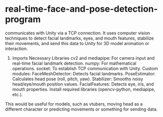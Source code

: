 # real-time-face-and-pose-detection-program
communicates with Unity via a TCP connection. It uses computer vision techniques to detect facial landmarks, eyes, and mouth features, stabilize their movements, and send this data to Unity for 3D model animation or interaction.


1. Imports Necessary Libraries
cv2 and mediapipe: For camera input and real-time facial landmark detection.
numpy: For mathematical operations.
socket: To establish TCP communication with Unity.
Custom modules:
FaceMeshDetector: Detects facial landmarks.
PoseEstimator: Calculates head pose (roll, pitch, yaw).
Stabilizer: Smooths noisy head/eye/mouth position values.
FacialFeatures: Detects eye, iris, and mouth properties.
Install required libraries (opencv-python, mediapipe, etc.).

This would be useful for models, such as vtubers, moving head as a different character or predicting movements or something for sending data.

